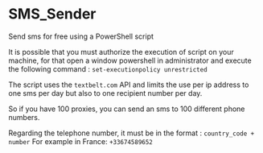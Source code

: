 # SMS_Sender
Send sms for free using a PowerShell script

It is possible that you must authorize the execution of script on your machine, for that open a window powershell in administrator and execute the following command :
`set-executionpolicy unrestricted`

The script uses the `textbelt.com` API and limits the use per ip address to one sms per day but also to one recipient number per day.

So if you have 100 proxies, you can send an sms to 100 different phone numbers.

Regarding the telephone number, it must be in the format :
`country_code + number`
For example in France:
`+33674589652`
